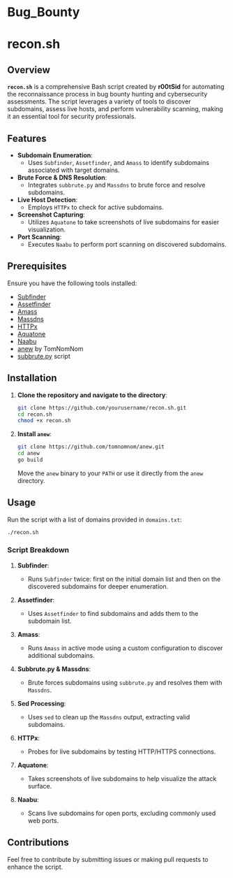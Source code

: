 # Bug_Bounty

# recon.sh

## Overview

**`recon.sh`** is a comprehensive Bash script created by **r00tSid** for automating the reconnaissance process in bug bounty hunting and cybersecurity assessments. The script leverages a variety of tools to discover subdomains, assess live hosts, and perform vulnerability scanning, making it an essential tool for security professionals.

## Features

- **Subdomain Enumeration**:
  - Uses `Subfinder`, `Assetfinder`, and `Amass` to identify subdomains associated with target domains.
- **Brute Force & DNS Resolution**:
  - Integrates `subbrute.py` and `Massdns` to brute force and resolve subdomains.
- **Live Host Detection**:
  - Employs `HTTPx` to check for active subdomains.
- **Screenshot Capturing**:
  - Utilizes `Aquatone` to take screenshots of live subdomains for easier visualization.
- **Port Scanning**:
  - Executes `Naabu` to perform port scanning on discovered subdomains.

## Prerequisites

Ensure you have the following tools installed:

- [Subfinder](https://github.com/projectdiscovery/subfinder)
- [Assetfinder](https://github.com/tomnomnom/assetfinder)
- [Amass](https://github.com/OWASP/Amass)
- [Massdns](https://github.com/blechschmidt/massdns)
- [HTTPx](https://github.com/projectdiscovery/httpx)
- [Aquatone](https://github.com/michenriksen/aquatone)
- [Naabu](https://github.com/projectdiscovery/naabu)
- [anew](https://github.com/tomnomnom/anew) by TomNomNom
- [subbrute.py](https://github.com/TheRook/subbrute) script

## Installation

1. **Clone the repository and navigate to the directory**:

    ```bash
    git clone https://github.com/yourusername/recon.sh.git
    cd recon.sh
    chmod +x recon.sh
    ```

2. **Install `anew`**:

    ```bash
    git clone https://github.com/tomnomnom/anew.git
    cd anew
    go build
    ```

    Move the `anew` binary to your `PATH` or use it directly from the `anew` directory.

## Usage

Run the script with a list of domains provided in `domains.txt`:

```bash
./recon.sh
```

### Script Breakdown

1. **Subfinder**:
    - Runs `Subfinder` twice: first on the initial domain list and then on the discovered subdomains for deeper enumeration.

2. **Assetfinder**:
    - Uses `Assetfinder` to find subdomains and adds them to the subdomain list.

3. **Amass**:
    - Runs `Amass` in active mode using a custom configuration to discover additional subdomains.

4. **Subbrute.py & Massdns**:
    - Brute forces subdomains using `subbrute.py` and resolves them with `Massdns`.

5. **Sed Processing**:
    - Uses `sed` to clean up the `Massdns` output, extracting valid subdomains.

6. **HTTPx**:
    - Probes for live subdomains by testing HTTP/HTTPS connections.

7. **Aquatone**:
    - Takes screenshots of live subdomains to help visualize the attack surface.

8. **Naabu**:
    - Scans live subdomains for open ports, excluding commonly used web ports.

## Contributions

Feel free to contribute by submitting issues or making pull requests to enhance the script.

